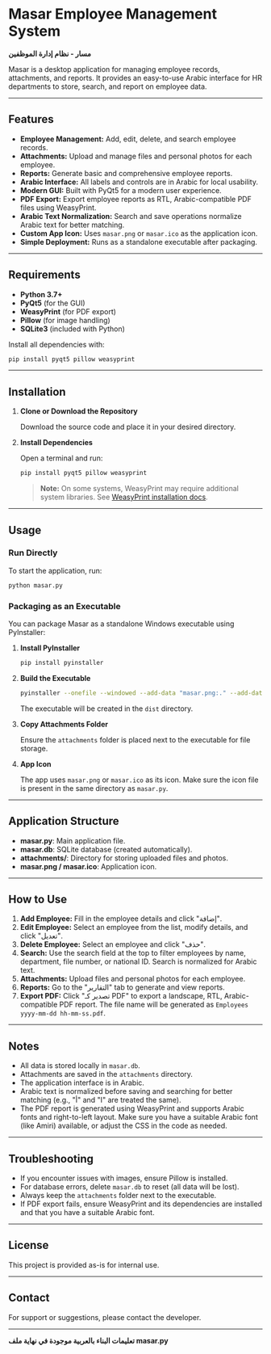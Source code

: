 # Masar Employee Management System

**مسار - نظام إدارة الموظفين**

Masar is a desktop application for managing employee records, attachments, and reports. It provides an easy-to-use Arabic interface for HR departments to store, search, and report on employee data.

---

## Features

- **Employee Management:** Add, edit, delete, and search employee records.
- **Attachments:** Upload and manage files and personal photos for each employee.
- **Reports:** Generate basic and comprehensive employee reports.
- **Arabic Interface:** All labels and controls are in Arabic for local usability.
- **Modern GUI:** Built with PyQt5 for a modern user experience.
- **PDF Export:** Export employee reports as RTL, Arabic-compatible PDF files using WeasyPrint.
- **Arabic Text Normalization:** Search and save operations normalize Arabic text for better matching.
- **Custom App Icon:** Uses `masar.png` or `masar.ico` as the application icon.
- **Simple Deployment:** Runs as a standalone executable after packaging.

---

## Requirements

- **Python 3.7+**
- **PyQt5** (for the GUI)
- **WeasyPrint** (for PDF export)
- **Pillow** (for image handling)
- **SQLite3** (included with Python)

Install all dependencies with:
```sh
pip install pyqt5 pillow weasyprint
```

---

## Installation

1. **Clone or Download the Repository**

   Download the source code and place it in your desired directory.

2. **Install Dependencies**

   Open a terminal and run:

   ```sh
   pip install pyqt5 pillow weasyprint
   ```

   > **Note:** On some systems, WeasyPrint may require additional system libraries. See [WeasyPrint installation docs](https://weasyprint.readthedocs.io/en/stable/install.html).

---

## Usage

### Run Directly

To start the application, run:

```sh
python masar.py
```

### Packaging as an Executable

You can package Masar as a standalone Windows executable using PyInstaller:

1. **Install PyInstaller**

   ```sh
   pip install pyinstaller
   ```

2. **Build the Executable**

   ```sh
   pyinstaller --onefile --windowed --add-data "masar.png:." --add-data "attachments:attachments" masar.py
   ```

   The executable will be created in the `dist` directory.

3. **Copy Attachments Folder**

   Ensure the `attachments` folder is placed next to the executable for file storage.

4. **App Icon**

   The app uses `masar.png` or `masar.ico` as its icon. Make sure the icon file is present in the same directory as `masar.py`.

---

## Application Structure

- **masar.py**: Main application file.
- **masar.db**: SQLite database (created automatically).
- **attachments/**: Directory for storing uploaded files and photos.
- **masar.png / masar.ico**: Application icon.

---

## How to Use

1. **Add Employee:** Fill in the employee details and click "إضافة".
2. **Edit Employee:** Select an employee from the list, modify details, and click "تعديل".
3. **Delete Employee:** Select an employee and click "حذف".
4. **Search:** Use the search field at the top to filter employees by name, department, file number, or national ID. Search is normalized for Arabic text.
5. **Attachments:** Upload files and personal photos for each employee.
6. **Reports:** Go to the "التقارير" tab to generate and view reports.
7. **Export PDF:** Click "تصدير كـ PDF" to export a landscape, RTL, Arabic-compatible PDF report. The file name will be generated as `Employees yyyy-mm-dd hh-mm-ss.pdf`.

---

## Notes

- All data is stored locally in `masar.db`.
- Attachments are saved in the `attachments` directory.
- The application interface is in Arabic.
- Arabic text is normalized before saving and searching for better matching (e.g., "أ" and "ا" are treated the same).
- The PDF report is generated using WeasyPrint and supports Arabic fonts and right-to-left layout. Make sure you have a suitable Arabic font (like Amiri) available, or adjust the CSS in the code as needed.

---

## Troubleshooting

- If you encounter issues with images, ensure Pillow is installed.
- For database errors, delete `masar.db` to reset (all data will be lost).
- Always keep the `attachments` folder next to the executable.
- If PDF export fails, ensure WeasyPrint and its dependencies are installed and that you have a suitable Arabic font.

---

## License

This project is provided as-is for internal use.

---

## Contact

For support or suggestions, please contact the developer.

---

**تعليمات البناء بالعربية موجودة في نهاية ملف masar.py**